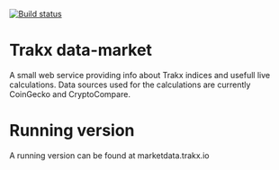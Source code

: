 [![Build status](https://dev.azure.com/trakx-io/data-market/_apis/build/status/data-market-ASP.NET%20Core-CI)](https://dev.azure.com/trakx-io/data-market/_build/latest?definitionId=1)

# Trakx data-market
A small web service providing info about Trakx indices and usefull live calculations.
Data sources used for the calculations are currently CoinGecko and CryptoCompare.

# Running version

A running version can be found at marketdata.trakx.io

